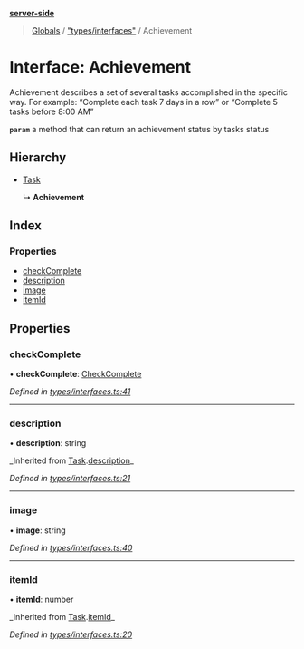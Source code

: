 **[server-side](../README.md)**

> [Globals](../globals.md) / ["types/interfaces"](../modules/_types_interfaces_.md) / Achievement

# Interface: Achievement

Achievement describes a set of
several tasks accomplished in
the specific way. For example:
“Complete each task 7 days in
a row” or “Complete 5 tasks
before 8:00 AM”

**`param`** a method that can return an achievement status by tasks status

## Hierarchy

- [Task](_types_interfaces_.task.md)

  ↳ **Achievement**

## Index

### Properties

- [checkComplete](_types_interfaces_.achievement.md#checkcomplete)
- [description](_types_interfaces_.achievement.md#description)
- [image](_types_interfaces_.achievement.md#image)
- [itemId](_types_interfaces_.achievement.md#itemid)

## Properties

### checkComplete

• **checkComplete**: [CheckComplete](../modules/_types_interfaces_.md#checkcomplete)

_Defined in [types/interfaces.ts:41](https://github.com/plaskontaras/jsmp/blob/bc6b3bd/server/src/types/interfaces.ts#L41)_

---

### description

• **description**: string

_Inherited from [Task](\_types_interfaces_.task.md).[description](_types_interfaces_.task.md#description)\_

_Defined in [types/interfaces.ts:21](https://github.com/plaskontaras/jsmp/blob/bc6b3bd/server/src/types/interfaces.ts#L21)_

---

### image

• **image**: string

_Defined in [types/interfaces.ts:40](https://github.com/plaskontaras/jsmp/blob/bc6b3bd/server/src/types/interfaces.ts#L40)_

---

### itemId

• **itemId**: number

_Inherited from [Task](\_types_interfaces_.task.md).[itemId](_types_interfaces_.task.md#itemid)\_

_Defined in [types/interfaces.ts:20](https://github.com/plaskontaras/jsmp/blob/bc6b3bd/server/src/types/interfaces.ts#L20)_
